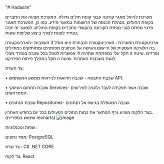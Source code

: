 "# Hadasim" 

מערכת לניהול מאגר
קורונה עבור קופת חולים גדולה. המערכת מציגה את החברים בקופת
החולים, מנהלת הכנסה של הרשומות במאגר מידע. כמו כן, המערכת תאגור
פרטי מפתח לגבי מגיפת הקורונה בהקשרי החברים בקופת החולים. למאגר
זה יוכלו בעתיד לפנות לצורך ביצוע שליפות שונות.

ארכיטקטורת המערכת :
הארכיטקטורה הנבחרת היא מודל 3 השכבות –הארכיטקטורה בה הלוגיקה העסקית של היישום והגישה אל הנתונים מפותחים ומתוחזקים כמודולים נפרדים .שיטה זו תקל עלי כמפתחת שתהיה לי  אפשרות לטפל בכל שכבה בנפרד מבלי לגעת בשכבות  האחרות .שיטה זו תקל במהלך פיתוח הפרויקט.

צד השרת:

•	שכבת התצוגה - שכבה הדואגת לניראות ממשק המשתמש API.

•	שכבת התחום העיסקי Services- שכבה אשר תפקידה לעבד ולהגיב לאירועים המתרחשים.

•	שכבת הנתונים Repositories- שכבה המטפלת בגישה אל הנתונים. 

בצד הלקוח מופיע גרף המתאר את כמות החולים הפעילים בכל יום בחודש האחרון.(שימוש בספריית recharts)
![image](https://github.com/shirawin/Hadasim/assets/106039892/0237c9d2-5f0f-4d25-b759-db5ca9688b93)


שפות וטכנלוגיות :

מסד נתונים: PostgreSQL

צד שרת : C# .NET CORE  

צד לקוח: React
